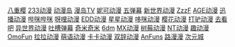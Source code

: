 [八重樱](https://iafuns.com/)
[233动漫](https://www.dm233.cc/)
[动漫岛](http://www.dmd8.com/)
[漫岛TV](https://www.mandao.tv/)
[妮可动漫]()
[五弹幕]()
[新世界动漫]()
[ZzzF]()
[AGE动漫]()
[迅播动漫]()
[哔咪哔咪]()
[呀哩动漫]()
[EDD动漫]()
[星星动漫]()
[哆咪动漫]()
[樱花动漫]()
[打驴动漫]()
[去看吧]()
[异世界动漫]()
[吐槽弹幕]()
[奇米奇米]()
[6dm]()
[MX动漫]()
[树莓动漫]()
[NT动漫]()
[趣动漫]()
[OmoFun]()
[拉拉动漫]()
[萌语动漫]()
[卡卡动漫]()
[双辞动漫]()
[AnFuns]()
[路漫漫]()
[次元城]()
